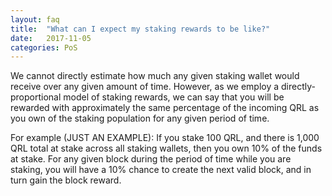 ```yaml
---
layout: faq
title:  "What can I expect my staking rewards to be like?"
date:   2017-11-05
categories: PoS
---
```

We cannot directly estimate how much any given staking wallet would receive over any given amount of time. However, as we employ a directly-proportional model of staking rewards, we can say that you will be rewarded with approximately the same percentage of the incoming QRL as you own of the staking population for any given period of time.

For example (JUST AN EXAMPLE): If you stake 100 QRL, and there is 1,000 QRL total at stake across all staking wallets, then you own 10% of the funds at stake. For any given block during the period of time while you are staking, you will have a 10% chance to create the next valid block, and in turn gain the block reward.
